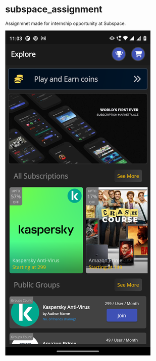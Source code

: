 # subspace_assignment

Assignmnet made for internship opportunity at Subspace.

![Design](https://github.com/amitdec12/subspace_assignment/blob/main/screenshot.png)
